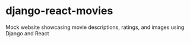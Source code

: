 # django-react-movies
Mock website showcasing movie descriptions, ratings, and images using Django and React
